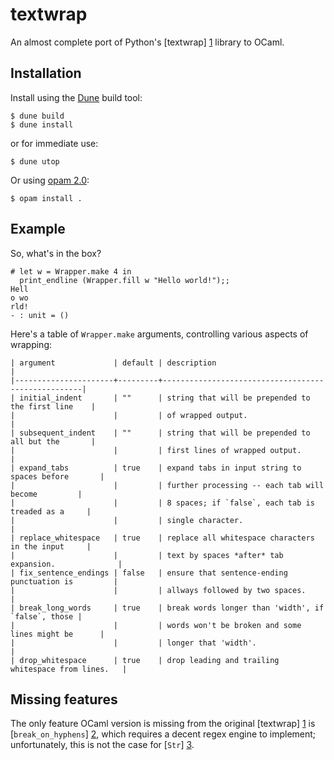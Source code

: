 textwrap
========

An almost complete port of Python's [textwrap] [1] library to OCaml.

Installation
------------

Install using the [Dune](https://dune.build) build tool:

    $ dune build
    $ dune install

or for immediate use:

    $ dune utop

Or using [opam 2.0](https://opam.ocaml.org):

    $ opam install .

Example
-------

So, what's in the box?

    # let w = Wrapper.make 4 in
      print_endline (Wrapper.fill w "Hello world!");;
    Hell
    o wo
    rld!
    - : unit = ()

Here's a table of `Wrapper.make` arguments, controlling various aspects
of wrapping:

```
| argument             | default | description                                        |
|----------------------+---------+----------------------------------------------------|
| initial_indent       | ""      | string that will be prepended to the first line    |
|                      |         | of wrapped output.                                 |
| subsequent_indent    | ""      | string that will be prepended to all but the       |
|                      |         | first lines of wrapped output.                     |
| expand_tabs          | true    | expand tabs in input string to spaces before       |
|                      |         | further processing -- each tab will become         |
|                      |         | 8 spaces; if `false`, each tab is treaded as a     |
|                      |         | single character.                                  |
| replace_whitespace   | true    | replace all whitespace characters in the input     |
|                      |         | text by spaces *after* tab expansion.              |
| fix_sentence_endings | false   | ensure that sentence-ending punctuation is         |
|                      |         | allways followed by two spaces.                    |
| break_long_words     | true    | break words longer than 'width', if `false`, those |
|                      |         | words won't be broken and some lines might be      |
|                      |         | longer that 'width'.                               |
| drop_whitespace      | true    | drop leading and trailing whitespace from lines.   |
```

Missing features
----------------

The only feature OCaml version is missing from the original [textwrap] [1]
is [`break_on_hyphens`] [2], which requires a decent regex engine to
implement; unfortunately, this is not the case for [`Str`] [3].

[1]: http://docs.python.org/library/textwrap
[2]: http://hg.python.org/cpython/file/ca2a35140e6a/Lib/textwrap.py#l75
[3]: http://caml.inria.fr/pub/docs/manual-ocaml/libref/Str.html
